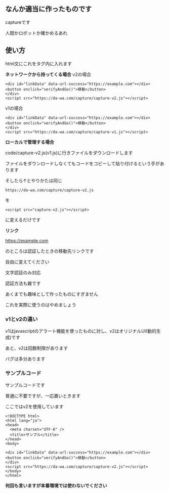 ## なんか適当に作ったものです
captureです

人間かロボットか確かめるあれ

## 使い方
html文にこれを<body>タグ内に入れます

**ネットワークから持ってくる場合**
v2の場合
```
<div id="linkData" data-url-success="https://example.com"></div>
<button onclick="verifyAndGo()">移動</button>
</div>
<script src="https://da-wa.com/capture/capture-v2.js"></script>
```

v1の場合
```
<div id="linkData" data-url-success="https://example.com"></div>
<button onclick="verifyAndGo()">移動</button>
</div>
<script src="https://da-wa.com/capture/capture-v1.js"></script>
```

**ローカルで管理する場合**

code/capture-v2.js(v1.js)に行きファイルをダウンロードします

ファイルをダウンロードしなくてもコードをコピーして貼り付けるという手があります

そしたら↑とやりかたは同じ

```https://da-wa.com/capture/capture-v2.js```

を

```<script src="capture-v2.js"></script>```

に変えるだけです

**リンク**

https://example.com  

のところは認証したときの移動先リンクです

自由に変えてください


文字認証のみ対応

認証方法も雑です

あくまでも趣味として作ったものにすぎません

これを実際に使うのはやめましょう



### v1とv2の違い

v1はjavascriptのアラート機能を使ったものに対し、v2はオリジナルUI(動的生成)です

あと、v2は回数制限があります

バグは多分あります


### サンプルコード
サンプルコードです

普通に不要ですが、一応置いときます

ここではv2を使用しています
```
<!DOCTYPE html>
<html lang="ja">
<head>
  <meta charset="UTF-8" />
  <title>サンプル</title>
</head>
<body>

<div id="linkData" data-url-success="https://example.com"></div>
<button onclick="verifyAndGo()">移動</button>
</div>
<script src="https://da-wa.com/capture/capture-v2.js"></script>
</body>
</html>
```

**何回も言いますが本番環境では使わないでください**

